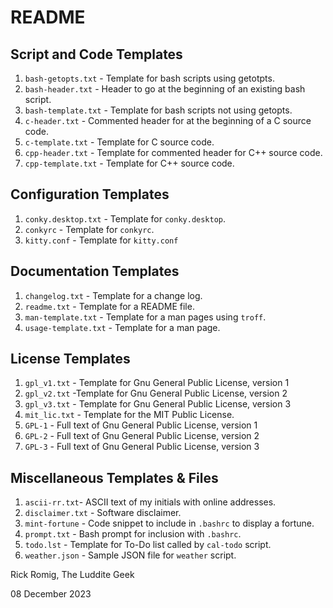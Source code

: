 # README

## Script and Code Templates

1. `bash-getopts.txt` - Template for bash scripts using getotpts.
2. `bash-header.txt` - Header to go at the beginning of an existing bash script.
3. `bash-template.txt` - Template for bash scripts not using getopts.
4. `c-header.txt` - Commented header for at the beginning of a C source code.
5. `c-template.txt` - Template for C source code.
6. `cpp-header.txt` - Template for commented header for C++ source code.
7. `cpp-template.txt` - Template for C++ source code.

## Configuration Templates

1. `conky.desktop.txt` - Template for `conky.desktop`.
2. `conkyrc` - Template for `conkyrc`.
3. `kitty.conf` - Template for `kitty.conf`

## Documentation Templates

1. `changelog.txt` - Template for a change log.
2. `readme.txt` - Template for a README file.
3. `man-template.txt` - Template for a man pages using `troff`.
4. `usage-template.txt` - Template for a man page.

## License Templates

1. `gpl_v1.txt`  - Template for Gnu General Public License, version 1
2. `gpl_v2.txt` -Template for Gnu General Public License, version 2
3. `gpl_v3.txt` - Template for Gnu General Public License, version 3
4. `mit_lic.txt` - Template for the MIT Public License.
5. `GPL-1` - Full text of Gnu General Public License, version 1
6. `GPL-2` - Full text of Gnu General Public License, version 2
7. `GPL-3` - Full text of Gnu General Public License, version 3

## Miscellaneous Templates & Files

1. `ascii-rr.txt`- ASCII text of my initials with online addresses.
2. `disclaimer.txt` - Software disclaimer.
3. `mint-fortune` - Code snippet to include in `.bashrc` to display a fortune.
4. `prompt.txt` - Bash prompt for inclusion with `.bashrc`.
5. `todo.lst` - Template for To-Do list called by `cal-todo` script.
6. `weather.json` - Sample JSON file for `weather` script.

Rick Romig, The Luddite Geek

08 December 2023

